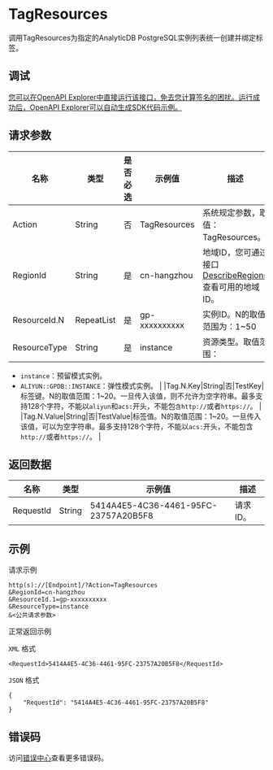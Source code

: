 # TagResources

调用TagResources为指定的AnalyticDB PostgreSQL实例列表统一创建并绑定标签。

## 调试

[您可以在OpenAPI Explorer中直接运行该接口，免去您计算签名的困扰。运行成功后，OpenAPI Explorer可以自动生成SDK代码示例。](https://api.aliyun.com/#product=gpdb&api=TagResources&type=RPC&version=2016-05-03)

## 请求参数

|名称|类型|是否必选|示例值|描述|
|--|--|----|---|--|
|Action|String|否|TagResources|系统规定参数，取值：TagResources。 |
|RegionId|String|是|cn-hangzhou|地域ID，您可通过接口[DescribeRegions](~~86912~~)查看可用的地域ID。 |
|ResourceId.N|RepeatList|是|gp-xxxxxxxxxx|实例ID。N的取值范围为：1~50 |
|ResourceType|String|是|instance|资源类型。取值范围：

 -   `instance`：预留模式实例。
-   `ALIYUN::GPDB::INSTANCE`：弹性模式实例。 |
|Tag.N.Key|String|否|TestKey|标签键。N的取值范围：1~20。一旦传入该值，则不允许为空字符串。最多支持128个字符，不能以`aliyun`和`acs:`开头，不能包`含http://`或者`https://`。 |
|Tag.N.Value|String|否|TestValue|标签值。N的取值范围：1~20。一旦传入该值，可以为空字符串。最多支持128个字符，不能以`acs:`开头，不能包含`http://`或者`https://`。 |

## 返回数据

|名称|类型|示例值|描述|
|--|--|---|--|
|RequestId|String|5414A4E5-4C36-4461-95FC-23757A20B5F8|请求ID。 |

## 示例

请求示例

```
http(s)://[Endpoint]/?Action=TagResources
&RegionId=cn-hangzhou
&ResourceId.1=gp-xxxxxxxxxx
&ResourceType=instance
&<公共请求参数>
```

正常返回示例

`XML` 格式

```
<RequestId>5414A4E5-4C36-4461-95FC-23757A20B5F8</RequestId>
```

`JSON` 格式

```
{
    "RequestId": "5414A4E5-4C36-4461-95FC-23757A20B5F8"
}
```

## 错误码

访问[错误中心](https://error-center.aliyun.com/status/product/gpdb)查看更多错误码。

